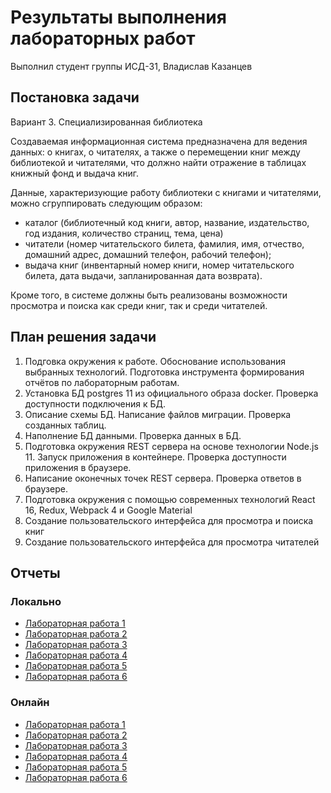 # Результаты выполнения лабораторных работ
Выполнил студент группы ИСД-31, Владислав Казанцев

## Постановка задачи
Вариант 3. Специализированная библиотека

Создаваемая информационная система предназначена для ведения данных:
о книгах, о читателях, а также о перемещении книг между библиотекой и читателями, что должно найти отражение в таблицах книжный фонд и выдача книг.

Данные, характеризующие работу библиотеки с книгами и читателями, можно сгруппировать следующим образом:
* каталог (библиотечный код книги, автор, название, издательство, год издания, количество страниц, тема, цена)
* читатели (номер читательского билета, фамилия, имя, отчество, домашний адрес, домашний телефон, рабочий телефон);
* выдача книг (инвентарный номер книги, номер читательского билета, дата выдачи, запланированная дата возврата).

Кроме того, в системе должны быть реализованы возможности просмотра и поиска как среди книг, так и среди читателей.


## План решения задачи
1. Подговка окружения к работе. Обоснование использования выбранных технологий. Подготовка инструмента формирования отчётов по лабораторным работам.
2. Установка БД postgres 11 из официального образа docker. Проверка доступности подключения к БД.
3. Описание схемы БД. Написание файлов миграции. Проверка созданных таблиц.
4. Наполнение БД данными. Проверка данных в БД.
5. Подготовка окружения REST сервера на основе технологии Node.js 11. Запуск приложения в контейнере. Проверка доступности приложения в браузере.
6. Написание оконечных точек REST сервера. Проверка ответов в браузере.
7. Подготовка окружения с помощью современных технологий React 16, Redux, Webpack 4 и Google Material
8. Создание пользовательского интерфейса для просмотра и поиска книг
9. Создание пользовательского интерфейса для просмотра читателей

## Отчеты
### Локально
* [Лабораторная работа 1](lab1.html)
* [Лабораторная работа 2](lab2.html)
* [Лабораторная работа 3](lab3.html)
* [Лабораторная работа 4](lab4.html)
* [Лабораторная работа 5](lab5.html)
* [Лабораторная работа 6](lab6.html)

### Онлайн
* [Лабораторная работа 1](https://github.com/specialistvlad/dut-db-organization-and-knowledges/blob/master/results/lab1.md)
* [Лабораторная работа 2](https://github.com/specialistvlad/dut-db-organization-and-knowledges/blob/master/results/lab2.md)
* [Лабораторная работа 3](https://github.com/specialistvlad/dut-db-organization-and-knowledges/blob/master/results/lab3.md)
* [Лабораторная работа 4](https://github.com/specialistvlad/dut-db-organization-and-knowledges/blob/master/results/lab4.md)
* [Лабораторная работа 5](https://github.com/specialistvlad/dut-db-organization-and-knowledges/blob/master/results/lab5.md)
* [Лабораторная работа 6](https://github.com/specialistvlad/dut-db-organization-and-knowledges/blob/master/results/lab6.md)
